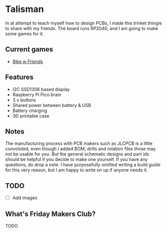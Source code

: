 # Talisman

In at attempt to teach myself how to design PCBs, I made this trinket thingie to share with my friends. The board runs RP2040, and I am going to make some games for it.

## Current games

 - [Bike w Friends](https://github.com/arijitdasgupta/bike_w_friends/)

## Features

 - I2C SSD1306 based display
 - Raspberry Pi Pico brain
 - 3 x buttons
 - Shared power between battery & USB
 - Battery charging
 - 3D printable case

## Notes

The manufacturing process with PCB makers such as JLCPCB is a little convoluted, even though I added BOM, drills and rotation files those may not be usable for you. But the general schematic designs and part ids should be helpful if you decide to make one yourself. If you have any questions, do drop a note. I have purposefully omitted writing a build guide for this very reason, but I am happy to write on up if anyone needs it.

## TODO
 - [ ] Add images

## What's Friday Makers Club?

TODO
